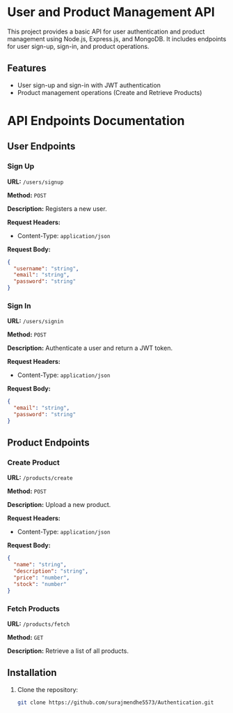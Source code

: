 # User and Product Management API

This project provides a basic API for user authentication and product management using Node.js, Express.js, and MongoDB. It includes endpoints for user sign-up, sign-in, and product operations.

## Features

- User sign-up and sign-in with JWT authentication
- Product management operations (Create and Retrieve Products)

# API Endpoints Documentation

## User Endpoints

### Sign Up

**URL:** `/users/signup`

**Method:** `POST`

**Description:** Registers a new user.

**Request Headers:**
- Content-Type: `application/json`

**Request Body:**
```json
{
  "username": "string",
  "email": "string",
  "password": "string"
}
```



### Sign In

**URL:** `/users/signin`

**Method:** `POST`

**Description:** Authenticate a user and return a JWT token.

**Request Headers:**
- Content-Type: `application/json`

**Request Body:**
```json
{
  "email": "string",
  "password": "string"
}
```


## Product Endpoints

### Create Product

**URL:** `/products/create`

**Method:** `POST`

**Description:** Upload a new product.

**Request Headers:**
- Content-Type: `application/json`

**Request Body:**
```json
{
  "name": "string",
  "description": "string",
  "price": "number",
  "stock": "number"
}

```

### Fetch Products

**URL:** `/products/fetch`

**Method:** `GET`

**Description:** Retrieve a list of all products.


## Installation

1. Clone the repository:

   ```bash
   git clone https://github.com/surajmendhe5573/Authentication.git
